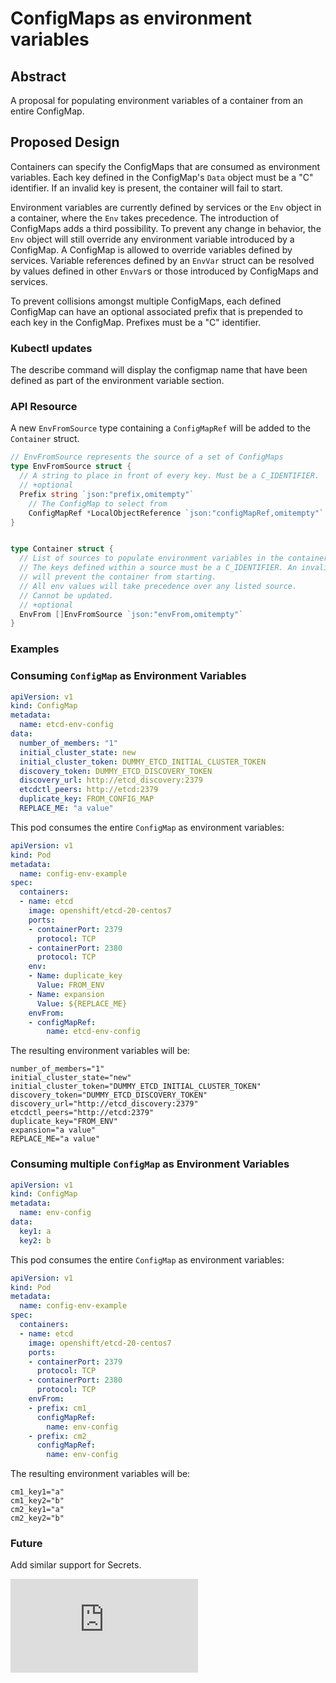 # ConfigMaps as environment variables

## Abstract

A proposal for populating environment variables of a container from an entire ConfigMap.

## Proposed Design

Containers can specify the ConfigMaps that are consumed as environment variables.
Each key defined in the ConfigMap's `Data` object must be a "C" identifier. If an invalid key is present, the container will fail to start.

Environment variables are currently defined by services or the `Env` object in a container, where the `Env` takes precedence.
The introduction of ConfigMaps adds a third possibility. To prevent any change in behavior, the `Env` object will still override any environment variable introduced by a ConfigMap. A ConfigMap is allowed to override variables defined by services.
Variable references defined by an `EnvVar` struct can be resolved by values defined in other `EnvVar`s or those introduced by ConfigMaps and services.

To prevent collisions amongst multiple ConfigMaps, each defined ConfigMap can have an optional associated prefix that is prepended to each key in the ConfigMap.  Prefixes must be a "C" identifier.

### Kubectl updates

The describe command will display the configmap name that have been defined as part of the environment variable section.

### API Resource

A new `EnvFromSource` type containing a `ConfigMapRef` will be added to the `Container` struct.

```go
// EnvFromSource represents the source of a set of ConfigMaps
type EnvFromSource struct {
  // A string to place in front of every key. Must be a C_IDENTIFIER.
  // +optional
  Prefix string `json:"prefix,omitempty"`
	// The ConfigMap to select from
	ConfigMapRef *LocalObjectReference `json:"configMapRef,omitempty"`
}


type Container struct {
  // List of sources to populate environment variables in the container.
  // The keys defined within a source must be a C_IDENTIFIER. An invalid key
  // will prevent the container from starting.
  // All env values will take precedence over any listed source.
  // Cannot be updated.
  // +optional
  EnvFrom []EnvFromSource `json:"envFrom,omitempty"`
}

```

### Examples

### Consuming `ConfigMap` as Environment Variables

```yaml
apiVersion: v1
kind: ConfigMap
metadata:
  name: etcd-env-config
data:
  number_of_members: "1"
  initial_cluster_state: new
  initial_cluster_token: DUMMY_ETCD_INITIAL_CLUSTER_TOKEN
  discovery_token: DUMMY_ETCD_DISCOVERY_TOKEN
  discovery_url: http://etcd_discovery:2379
  etcdctl_peers: http://etcd:2379
  duplicate_key: FROM_CONFIG_MAP
  REPLACE_ME: "a value"
```

This pod consumes the entire `ConfigMap` as environment variables:

```yaml
apiVersion: v1
kind: Pod
metadata:
  name: config-env-example
spec:
  containers:
  - name: etcd
    image: openshift/etcd-20-centos7
    ports:
    - containerPort: 2379
      protocol: TCP
    - containerPort: 2380
      protocol: TCP
    env:
    - Name: duplicate_key
      Value: FROM_ENV
    - Name: expansion
      Value: ${REPLACE_ME}
    envFrom:
    - configMapRef:
        name: etcd-env-config
```

The resulting environment variables will be:

```
number_of_members="1"
initial_cluster_state="new"
initial_cluster_token="DUMMY_ETCD_INITIAL_CLUSTER_TOKEN"
discovery_token="DUMMY_ETCD_DISCOVERY_TOKEN"
discovery_url="http://etcd_discovery:2379"
etcdctl_peers="http://etcd:2379"
duplicate_key="FROM_ENV"
expansion="a value"
REPLACE_ME="a value"
```

### Consuming multiple `ConfigMap` as Environment Variables

```yaml
apiVersion: v1
kind: ConfigMap
metadata:
  name: env-config
data:
  key1: a
  key2: b
```

This pod consumes the entire `ConfigMap` as environment variables:

```yaml
apiVersion: v1
kind: Pod
metadata:
  name: config-env-example
spec:
  containers:
  - name: etcd
    image: openshift/etcd-20-centos7
    ports:
    - containerPort: 2379
      protocol: TCP
    - containerPort: 2380
      protocol: TCP
    envFrom:
    - prefix: cm1_
      configMapRef:
        name: env-config
    - prefix: cm2_
      configMapRef:
        name: env-config
```

The resulting environment variables will be:

```
cm1_key1="a"
cm1_key2="b"
cm2_key1="a"
cm2_key2="b"
```

### Future

Add similar support for Secrets.


<!-- BEGIN MUNGE: GENERATED_ANALYTICS -->
[![Analytics](https://kubernetes-site.appspot.com/UA-36037335-10/GitHub/docs/proposals/envvar-configmap.md?pixel)]()
<!-- END MUNGE: GENERATED_ANALYTICS -->
